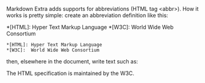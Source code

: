 
Markdown Extra adds supports for abbreviations (HTML tag \<abbr\>). How it works is pretty simple: create an abbreviation definition like this:

*[HTML]: Hyper Text Markup Language
*[W3C]:  World Wide Web Consortium

~~~
*[HTML]: Hyper Text Markup Language
*[W3C]:  World Wide Web Consortium
~~~

then, elsewhere in the document, write text such as:

The HTML specification
is maintained by the W3C.